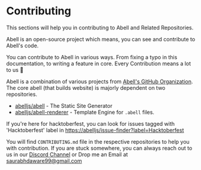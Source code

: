 # Contributing

This sections will help you in contributing to Abell and Related Repositories.

Abell is an open-source project which means, you can see and contribute to Abell's code.

You can contribute to Abell in various ways. From fixing a typo in this documentation, to writing a feature in core. Every Contribution means a lot to us 🌻

Abell is a combination of various projects from [Abell's GitHub Organization](https://github.com/abelljs). The core abell (that builds website) is majorly dependent on two repositories.
- [abelljs/abell](https://github.com/abelljs/abell) - The Static Site Generator
- [abelljs/abell-renderer](https://github.com/abelljs/abell-renderer) - Template Engine for `.abell` files.

If you're here for hacktoberfest, you can look for issues tagged with 'Hacktoberfest' label in <a href="https://abelljs/issue-finder?label=Hacktoberfest">https://abelljs/issue-finder?label=Hacktoberfest</a>

You will find `CONTRIBUTING.md` file in the respective repositories to help you with contribution. If you are stuck somewhere, you can always reach out to us in our [Discord Channel](https://discord.gg/ndsVpRG) or Drop me an Email at [saurabhdaware99@gmail.com](mailto:saurabhdaware99@gmail.com)
